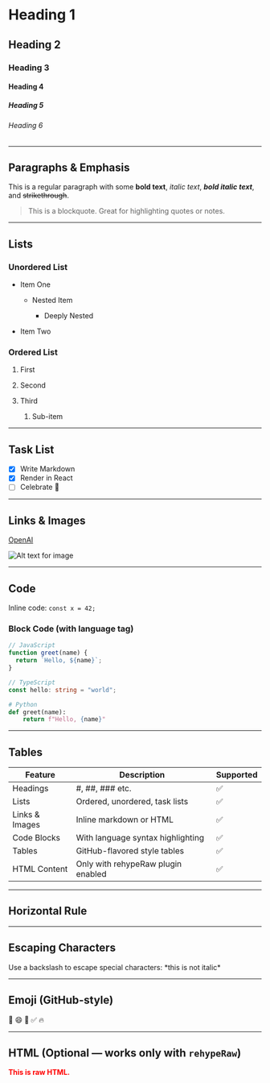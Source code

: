 # Heading 1

## Heading 2

### Heading 3

#### Heading 4

##### Heading 5

###### Heading 6

---

## Paragraphs & Emphasis

This is a regular paragraph with some **bold text**, *italic text*, ***bold italic text***, and ~~strikethrough~~.

> This is a blockquote. Great for highlighting quotes or notes.

---

## Lists

### Unordered List

* Item One

  * Nested Item

    * Deeply Nested
* Item Two

### Ordered List

1. First
2. Second
3. Third

   1. Sub-item

---

## Task List

* [x] Write Markdown
* [x] Render in React
* [ ] Celebrate 🎉

---

## Links & Images

[OpenAI](https://openai.com)

![Alt text for image](https://placehold.co/600x200?text=Image)

---

## Code

Inline code: `const x = 42;`

### Block Code (with language tag)

```js
// JavaScript
function greet(name) {
  return `Hello, ${name}`;
}
```

```ts
// TypeScript
const hello: string = "world";
```

```python
# Python
def greet(name):
    return f"Hello, {name}"
```

---

## Tables

| Feature        | Description                        | Supported |
| -------------- | ---------------------------------- | --------- |
| Headings       | #, ##, ### etc.                    | ✅         |
| Lists          | Ordered, unordered, task lists     | ✅         |
| Links & Images | Inline markdown or HTML            | ✅         |
| Code Blocks    | With language syntax highlighting  | ✅         |
| Tables         | GitHub-flavored style tables       | ✅         |
| HTML Content   | Only with rehypeRaw plugin enabled | ✅         |

---

## Horizontal Rule

---

## Escaping Characters

Use a backslash to escape special characters: \*this is not italic\*

---

## Emoji (GitHub-style)

🎉 😄 🚀 ✅ 🔥

---

## HTML (Optional — works only with `rehypeRaw`)

<div style="color: red; font-weight: bold;">This is raw HTML.</div>
